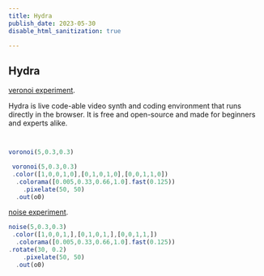 ```yaml
---
title: Hydra
publish_date: 2023-05-30
disable_html_sanitization: true

---
```

## Hydra

[veronoi experiment](https://hydra.ojack.xyz/?code=dm9yb25vaSg1JTJDMC4zJTJDMC4zKSUwQSUyMC5jb2xvciglNUIxJTJDMCUyQzAlMkMxJTJDMCU1RCUyQyU1QjAlMkMxJTJDMCUyQzElMkMwJTVEJTJDJTVCMCUyQzAlMkMxJTJDMSUyQzAlNUQpJTBBJTIwJTIwLmNvbG9yYW1hKCU1QjAuMDA1JTJDMC4zMyUyQzAuNjYlMkMxLjAlNUQuZmFzdCgwLjEyNSkpJTBBJTA5LnBpeGVsYXRlKDUwJTJDJTIwNTApJTBBJTIwJTIwLm91dChvMCk%3D).

Hydra is live code-able video synth and coding environment that runs directly in the browser. It is free and open-source and made for beginners and experts alike.

```javascript


voronoi(5,0.3,0.3)

 voronoi(5,0.3,0.3)
 .color([1,0,0,1,0],[0,1,0,1,0],[0,0,1,1,0])
  .colorama([0.005,0.33,0.66,1.0].fast(0.125))
	.pixelate(50, 50)
  .out(o0)

```

[noise experiment](https://hydra.ojack.xyz/?code=bm9pc2UoNSUyQzAuMyUyQzAuMyklMEElMjAuY29sb3IoJTVCMSUyQzAlMkMwJTJDMSUyQyU1RCUyQyU1QjAlMkMxJTJDMCUyQzElMkMlNUQlMkMlNUIwJTJDMCUyQzElMkMxJTJDJTVEKSUwQSUyMCUyMC5jb2xvcmFtYSglNUIwLjAwNSUyQzAuMzMlMkMwLjY2JTJDMS4wJTVELmZhc3QoMC4xMjUpKSUwQS5yb3RhdGUoMzAlMkMlMjAwLjIpJTBBJTA5LnBpeGVsYXRlKDUwJTJDJTIwNTApJTBBJTIwJTIwLm91dChvMCk%3D).


```javascript
noise(5,0.3,0.3)
 .color([1,0,0,1,],[0,1,0,1,],[0,0,1,1,])
  .colorama([0.005,0.33,0.66,1.0].fast(0.125))
.rotate(30, 0.2)
	.pixelate(50, 50)
  .out(o0)
